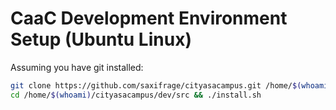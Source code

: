 # CaaC Development Environment Setup (Ubuntu Linux)

Assuming you have git installed:

```bash
git clone https://github.com/saxifrage/cityasacampus.git /home/$(whoami)/cityasacampus &&
cd /home/$(whoami)/cityasacampus/dev/src && ./install.sh
```

